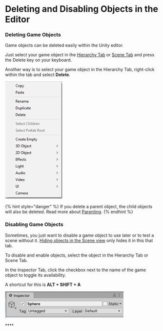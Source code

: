 # Deleting and Disabling Objects in the Editor

### Deleting Game Objects

Game objects can be deleted easily within the Unity editor.

Just select your game object in the [Hierarchy Tab](../../the-unity-interface/the-tabs/hierarchy-tab.md) or [Scene Tab](../../the-unity-interface/the-tabs/scene-tab.md) and press the Delete key on your keyboard.

Another way is to select your game object in the Hierarchy Tab, right-click within the tab and select **Delete**.

![](../../.gitbook/assets/image%20%2841%29.png)

{% hint style="danger" %}
If you delete a parent object, the child objects will also be deleted. Read more about [Parenting](../../create/create-game-objects/parenting.md).
{% endhint %}

### Disabling Game Objects

Sometimes, you just want to disable a game object to use later or to test a scene without it. [Hiding objects in the Scene view](../../the-unity-interface/the-tabs/hierarchy-tab.md#hiding-objects) only hides it in this that tab.

To disable and enable objects, select the object in the Hierarchy Tab or Scene Tab.

In the Inspector Tab, click the checkbox next to the name of the game object to toggle its availability.

A shortcut for this is **ALT + SHIFT + A**

![](../../.gitbook/assets/image%20%2843%29.png)

\*\*\*\*


